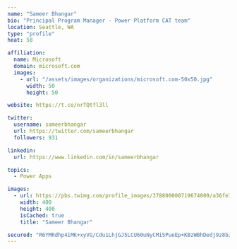 ```yaml
---
name: "Sameer Bhangar"
bio: "Principal Program Manager - Power Platform CAT team"
location: Seattle, WA
type: "profile"
heat: 58

affiliation:
  name: Microsoft
  domain: microsoft.com
  images:
    - url: "/assets/images/organizations/microsoft.com-50x50.jpg"
      width: 50
      height: 50

website: https://t.co/nrTQtfl3ll

twitter:
  username: sameerbhangar
  url: https://twitter.com/sameerbhangar
  followers: 931

linkedin:
  url: https://www.linkedin.com/in/sameerbhangar

topics:
  - Power Apps

images:
  - url: https://pbs.twimg.com/profile_images/378800000719674009/a36fe7ddfab1778b76e5793772e43798_400x400.jpeg
    width: 400
    height: 400
    isCached: true
    title: "Sameer Bhangar"

secured: "R6YMRdhp4iMK+xyVG/Cdu1LhjGJ5LCU60uNyCMi5PueEp+KBzWBhDedj9z8bzU8kOzX5XjesFi1oJYJOhr61rtagKPog2OzRiPuS2vLbBuNGYrXKr/EAVyjKhGXV6gdKXBjLah2j0x3zj+nXllnsEWeFYN2vvab8IS7A6VVQr4HBW+bp0PnpTN1IpoZgOhZCytHItSO34ws4LOGZ9a3tMi/qGDhJ0dBdZDhZOlkE/DoSY6mc6OSSWuP0a59SvJQ6K78oG1tfJryyKwz1KvqmEBMK6tqnz1ugrMtZAxHCXGEkXvEzcBIEojEtfCxW0eIOOuj0ggWQhHSaJpvdkwBzZR7W5Z98txN3lomhDu2MTGqBIwWvA5oQGSSMrwhjM2f0Z9X7D48p4RvXmW47C198yQ==;tz1Kvqtsk4wLuq1qeYf0Yg=="
---
```


